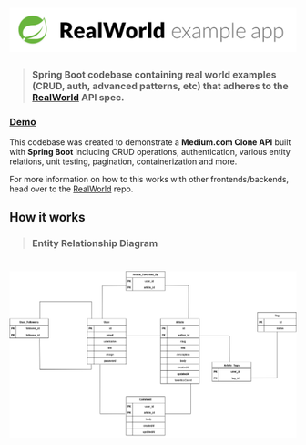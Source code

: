 # ![RealWorld Example App](logo.png)

> ### Spring Boot codebase containing real world examples (CRUD, auth, advanced patterns, etc) that adheres to the [RealWorld](https://realworld-docs.netlify.app/docs/specs/backend-specs/endpoints) API spec.


### [Demo](https://medium-clone-api.up.railway.app)


This codebase was created to demonstrate a **Medium.com Clone API** built with **Spring Boot** including CRUD operations, authentication, various entity relations, unit testing, pagination, containerization and more.

For more information on how to this works with other frontends/backends, head over to the [RealWorld](https://github.com/gothinkster/realworld) repo.

## How it works

>  ### **Entity Relationship Diagram**

# ![RealWorld Example App](diagram.png)

